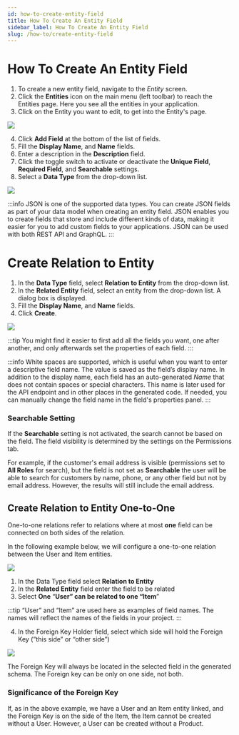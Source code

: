 ```yaml
---
id: how-to-create-entity-field
title: How To Create An Entity Field
sidebar_label: How To Create An Entity Field
slug: /how-to/create-entity-field
---
```


# How To Create An Entity Field

1. To create a new entity field,  navigate to the _Entity_ screen.
2. Click the **Entities** icon on the main menu (left toolbar) to reach the Entities page. Here you see all the entities in your application. 
3. Click on the Entity you want to edit, to get into the Entity's page.

![](./assets/field-settings.png)

4. Click **Add Field** at the bottom of the list of fields.
5. Fill the **Display Name**, and **Name** fields. 
6. Enter a description in the **Description** field. 
4. Click the toggle switch to activate or deactivate the **Unique Field**, **Required Field**, and **Searchable** settings.  
5. Select a **Data Type** from the drop-down list. 

![](./assets/data-types.png)

:::info
JSON is one of the supported data types. You can create JSON fields as part of your data model when creating an entity field.
JSON enables you to create fields that store and include different kinds of data, making it easier for you to add custom fields to your applications. JSON can be used with both REST API and GraphQL. 
:::
# Create Relation to Entity

1. In the **Data Type** field, select **Relation to Entity** from the drop-down list.
2. In the **Related Entity** field, select an entity from the drop-down list.  A dialog box is displayed.
3. Fill the **Display Name**, and **Name** fields.
4. Click **Create**.

![](./assets/relation-entity.PNG)

:::tip
You might find it easier to first add all the fields you want, one after another, and only afterwards set the properties of each field.
:::

:::info
White spaces are supported, which is useful when you want to enter a descriptive field name. The value is saved as the field’s display name.
In addition to the display name, each field has an auto-generated _Name_ that does not contain spaces or special characters. This name is later used for the API endpoint and in other places in the generated code.
If needed, you can manually change the field name in the field's properties panel.
:::
 
 ### Searchable Setting

 If the **Searchable** setting is not activated, the search cannot be based on the field. The field visibility is determined by the settings on the Permissions tab. 

For example, if the customer's email address is visible (permissions set to **All Roles** for search), but the field is not set as **Searchable** the user will be able to search for customers by name, phone, or any other field but not by email address. However, the results will still include the email address.

## Create Relation to Entity One-to-One

One-to-one relations refer to relations where at most **one** field can be connected on both sides of the relation. 

In the following example below, we will configure a one-to-one relation between the User and Item entities. 

![](./assets/entity-field-settings.png)

1. In the Data Type field select **Relation to Entity**
2. In the **Related Entity** field enter the field to be related
3. Select **One** “**User” can be related to one “Item**”

:::tip
“User” and “Item” are used here as examples of field names. The names will reflect the names of the fields in your project.
:::

4. In the Foreign Key Holder field, select which side will hold the Foreign Key (”this side” or “other side”) 

![](./assets/foreign-key.png)

The Foreign Key will always be located in the selected field in the generated schema. The Foreign key can be only on one side, not both. 

### Significance of the Foreign Key

If, as in the above example, we have a User and an Item entity linked, and the Foreign Key is on the side of the Item, the Item cannot be created without a User. However, a User can be created without a Product.


